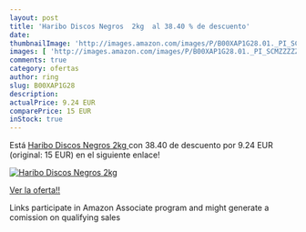 ```yaml
---
layout: post
title: 'Haribo Discos Negros  2kg  al 38.40 % de descuento'
date: 
thumbnailImage: 'http://images.amazon.com/images/P/B00XAP1G28.01._PI_SCMZZZZZZZ_._SL200_.jpg'
images: [ 'http://images.amazon.com/images/P/B00XAP1G28.01._PI_SCMZZZZZZZ_._SL200_.jpg' ]
comments: true
category: ofertas
author: ring
slug: B00XAP1G28
description:
actualPrice: 9.24 EUR
comparePrice: 15 EUR
inStock: true
---
```


Está [Haribo Discos Negros  2kg ](https://www.amazon.es/dp/B00XAP1G28/?tag=tolees-21) con 38.40 de descuento por 9.24 EUR (original: 15 EUR) en el siguiente enlace!

[![Haribo Discos Negros  2kg ](http://images.amazon.com/images/P/B00XAP1G28.01._PI_SCMZZZZZZZ_._SL200_.jpg)](https://www.amazon.es/dp/B00XAP1G28/?tag=tolees-21)

[Ver la oferta!!](https://www.amazon.es/dp/B00XAP1G28/?tag=tolees-21)

Links participate in Amazon Associate program and might generate a comission on qualifying sales


